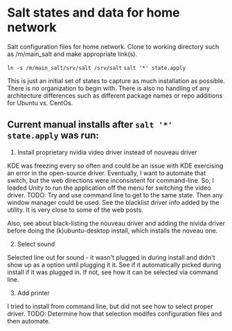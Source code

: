 # Salt states and data for home network
Salt configuration files for home network.  Clone to working directory such
as /m/main_salt and make appropriate link(s).

`ln -s /m/main_salt/srv/salt /srv/salt`
`salt '*' state.apply`

This is just an initial set of states to capture as much installation as
possible. There is no organization to begin with. There is also no handling
of any architecture differences such as different package names or repo
additions for Ubuntu vs. CentOs.

## Current manual installs after `salt '*' state.apply` was run:

1. Install proprietary nvidia video driver instead of nouveau driver

  KDE was freezing every so often and could be an issue with KDE exercising
  an error in the open-source driver. Eventually, I want to automate that
  switch, but the web directions were inconsistent for command-line. So,
  I loaded Unity to run the application off the menu for switching the video
  driver.  TODO: Try and use command line to get to the same state.  Then
  any window manager could be used. See the blacklist driver info added
  by the utility.  It is very close to some of the web posts.

  Also, see about black-listing the nouveau driver and adding the nivida
  driver before doing the (k)ubuntu-desktop install, which installs the
  noveau one.

2. Select sound

  Selected line out for sound - it wasn't plugged in during install and didn't
  show up as a option until plugging it it. See if it automatically picked
  during install if it was plugged in.  If not, see how it can be selected
  via command line.

3. Add printer

  I tried to install from command line, but did not see how to select proper
  driver. TODO: Determine how that selection modifes configuration files and
  then automate.

